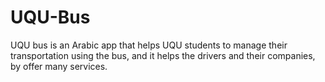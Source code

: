 # UQU-Bus
UQU bus is an Arabic app that helps UQU students to manage their transportation  using the bus, and it helps the drivers and their companies, by offer many services.
